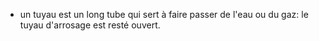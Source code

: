 - un tuyau est un long tube qui sert à faire passer de l'eau ou du gaz: le tuyau d'arrosage est resté ouvert.